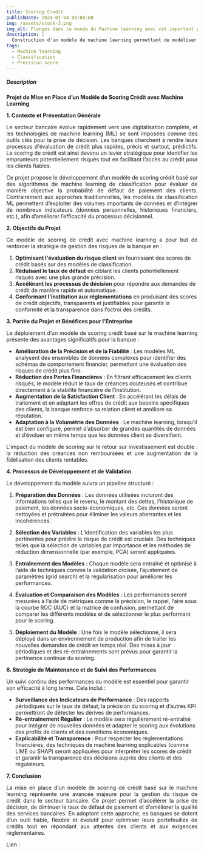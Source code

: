 ```yaml
---
title: Scoring Credit
publishDate: 2024-01-04 00:00:00
img: /assets/stock-3.png
img_alt: Plongez dans le monde du Machine learning avec cet important projet.
description: |
  Construction d'un modèle de machine learning permettant de modéliser la probabilité de défaut de remboursement des clients d'une société financière.
tags:
  - Machine learning
  - Classification
  - Precision score
---
```


##### Description 


**Projet de Mise en Place d’un Modèle de Scoring Crédit avec Machine Learning**

**1. Contexte et Présentation Générale**

<p style="text-align: justify;">
Le secteur bancaire évolue rapidement vers une digitalisation complète, et les technologies de machine learning (ML) se sont imposées comme des outils clés pour la prise de décision. Les banques cherchent à rendre leurs processus d'évaluation de crédit plus rapides, précis et surtout, prédictifs. Le scoring de crédit est ainsi devenu un levier stratégique pour identifier les emprunteurs potentiellement risqués tout en facilitant l’accès au crédit pour les clients fiables. 
</p>

<p style="text-align: justify;">
Ce projet propose le développement d’un modèle de scoring crédit basé sur des algorithmes de machine learning de classification pour évaluer de manière objective la probabilité de défaut de paiement des clients. Contrairement aux approches traditionnelles, les modèles de classification ML permettent d’exploiter des volumes importants de données et d’intégrer de nombreux indicateurs (données personnelles, historiques financiers, etc.), afin d’améliorer l’efficacité du processus décisionnel.
</p>

**2. Objectifs du Projet**

<p style="text-align: justify;">
Ce modèle de scoring de crédit avec machine learning a pour but de renforcer la stratégie de gestion des risques de la banque en :
</p>

1. **Optimisant l'évaluation du risque client** en fournissant des scores de crédit basés sur des modèles de classification.
2. **Réduisant le taux de défaut** en ciblant les clients potentiellement risqués avec une plus grande précision.
3. **Accélérant les processus de décision** pour répondre aux demandes de crédit de manière rapide et automatique.
4. **Conformant l'institution aux réglementations** en produisant des scores de crédit objectifs, transparents et justifiables pour garantir la conformité et la transparence dans l’octroi des crédits.

**3. Portée du Projet et Bénéfices pour l’Entreprise**

<p style="text-align: justify;">
Le déploiement d’un modèle de scoring crédit basé sur le machine learning présente des avantages significatifs pour la banque :
</p>

- **Amélioration de la Précision et de la Fiabilité** : Les modèles ML analysent des ensembles de données complexes pour identifier des schémas de comportement financier, permettant une évaluation des risques de crédit plus fine.
- **Réduction des Pertes Financières** : En filtrant efficacement les clients risqués, le modèle réduit le taux de créances douteuses et contribue directement à la stabilité financière de l’institution.
- **Augmentation de la Satisfaction Client** : En accélérant les délais de traitement et en adaptant les offres de crédit aux besoins spécifiques des clients, la banque renforce sa relation client et améliore sa réputation.
- **Adaptation à la Volumétrie des Données** : Le machine learning, lorsqu'il est bien configuré, permet d’absorber de grandes quantités de données et d’évoluer en même temps que les données client se diversifient.

<p style="text-align: justify;">
L’impact du modèle de scoring sur le retour sur investissement est double : la réduction des créances non remboursées et une augmentation de la fidélisation des clients rentables. 
</p>

**4. Processus de Développement et de Validation**

Le développement du modèle suivra un pipeline structuré :

1. **Préparation des Données** : Les données utilisées incluront des informations telles que le revenu, le montant des dettes, l'historique de paiement, les données socio-économiques, etc. Ces données seront nettoyées et prétraitées pour éliminer les valeurs aberrantes et les incohérences.

2. **Sélection des Variables** : L’identification des variables les plus pertinentes pour prédire le risque de crédit est cruciale. Des techniques telles que la sélection de variables par importance et les méthodes de réduction dimensionnelle (par exemple, PCA) seront appliquées.

3. **Entraînement des Modèles** : Chaque modèle sera entraîné et optimisé à l’aide de techniques comme la validation croisée, l’ajustement de paramètres (grid search) et la régularisation pour améliorer les performances.

4. **Évaluation et Comparaison des Modèles** : Les performances seront mesurées à l’aide de métriques comme la précision, le rappel, l’aire sous la courbe ROC (AUC) et la matrice de confusion, permettant de comparer les différents modèles et de sélectionner le plus performant pour le scoring.

5. **Déploiement du Modèle** : Une fois le modèle sélectionné, il sera déployé dans un environnement de production afin de traiter les nouvelles demandes de crédit en temps réel. Des mises à jour périodiques et des ré-entrainements sont prévus pour garantir la pertinence continue du scoring.

**6. Stratégie de Maintenance et de Suivi des Performances**

Un suivi continu des performances du modèle est essentiel pour garantir son efficacité à long terme. Cela inclut :

- **Surveillance des Indicateurs de Performance** : Des rapports périodiques sur le taux de défaut, la précision du scoring et d’autres KPI permettront de détecter les dérives de performances.
- **Ré-entrainement Régulier** : Le modèle sera régulièrement ré-entraîné pour intégrer de nouvelles données et adapter le scoring aux évolutions des profils de clients et des conditions économiques.
- **Explicabilité et Transparence** : Pour respecter les réglementations financières, des techniques de machine learning explicables (comme LIME ou SHAP) seront appliquées pour interpréter les scores de crédit et garantir la transparence des décisions auprès des clients et des régulateurs.

**7. Conclusion**

<p style="text-align: justify;">
La mise en place d’un modèle de scoring de crédit basé sur le machine learning représente une avancée majeure pour la gestion du risque de crédit dans le secteur bancaire. Ce projet permet d’accélérer la prise de décision, de diminuer le taux de défaut de paiement et d’améliorer la qualité des services bancaires. En adoptant cette approche, es banques se dotent d’un outil fiable, flexible et évolutif pour optimiser leurs portefeuilles de crédits tout en répondant aux attentes des clients et aux exigences réglementaires.
</p>


Lien : 